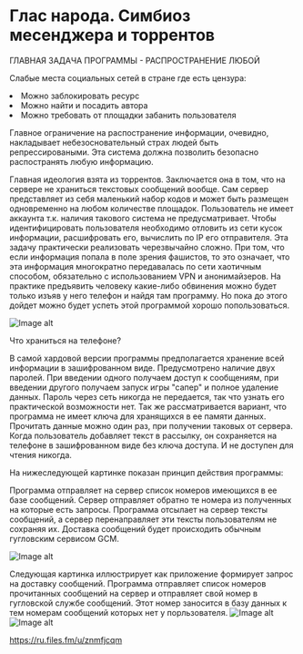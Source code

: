 # Глас народа. Симбиоз месенджера и торрентов

ГЛАВНАЯ ЗАДАЧА ПРОГРАММЫ - РАСПРОСТРАНЕНИЕ ЛЮБОЙ

Слабые места социальных сетей в стране где есть цензура:
<li> Можно заблокировать ресурс
<li> Можно найти и посадить автора
<li> Можно требовать от площадки забанить пользователя
  
  Главное ограничение на распостранение информации, очевидно, накладывает небезосновательный страх людей быть репрессироваными.
  Эта система должна позволить безопасно распостранять любую информацию.
  
  Главная идеология взята из торрентов. Заключается она в том, что на сервере не храниться текстовых сообщений вообще. Сам сервер представляет из себя маленький набор кодов и может быть размещен одновременно на любом количестве площадок. Пользователь не имеет аккаунта т.к. наличия такового система не предусматривает. Чтобы идентифицировать пользователя необходимо отловить из сети кусок информации, расшифровать его, вычислить по IP его отправителя. Эта задачу практически реализовать черезвычайно сложно. При том, что если информация попала в поле зрения фашистов, то это означает, что эта информация многократно передавалась по сети хаотичным способом, обязательно с использованием VPN и анонимайзеров. На практике предъявить человеку какие-либо обвинения можно будет только изъяв у него телефон и найдя там программу. Но пока до этого дойдет можно будет успеть этой программой хорошо попользоваться.


![Image alt](https://github.com/vislouhi/Requester/raw/master/20180313_134406_0001.png)

Что храниться на телефоне?

В самой хардовой версии программы предполагается хранение всей информации в зашифрованном виде. Предусмотрено наличие двух паролей. При введении одного получаем доступ к сообщениям, при введении другого получаем запуск игры "сапер" и полное удаление данных. Пароль через сеть никогда не передается, так что узнать его практической возможности нет. Так же рассматривается вариант, что программа не имеет ключа для хранящихся в ее памяти данных. Прочитать данные можно один раз, при получении таковых от сервера. Когда пользователь добавляет текст в рассылку, он сохраняется на телефоне в зашифрованном виде без ключа доступа. И не доступен для чтения никогда.

На нижеследующей картинке показан принцип действия программы:

Программа отправляет на сервер список номеров имеющихся в ее базе сообщений. Сервер отправляет обратно те номера из полученных на которые есть запросы. Программа отсылает на сервер тексты сообщений, а сервер перенаправляет эти тексты пользователям не сохраняя их. Доставка сообщений будет происходить обычным гугловским сервисом GCM.

![Image alt](https://github.com/vislouhi/Requester/raw/master/20180311_184711_0001.png)

Следующая картинка иллюстрирует как приложение формирует запрос на доставку сообщений. Программа отправляет список номеров прочитанных сообщений на сервер и отправляет свой номер в гугловской службе сообщений. Этот номер заносится в базу данных к тем номерам сообщений которых нет у порльзователя.
![Image alt](https://github.com/vislouhi/Requester/raw/master/20180313_133507_0001.png)
![Image alt](https://github.com/vislouhi/Requester/raw/master/20180313_133806_0001.png)




https://ru.files.fm/u/znmfjcqm
